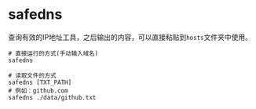 # safedns

查询有效的IP地址工具，之后输出的内容，可以直接粘贴到`hosts`文件夹中使用。

```shell
# 直接运行的方式(手动输入域名)
safedns

# 读取文件的方式
safedns [TXT_PATH]
# 例如：github.com
safedns ./data/github.txt
```
